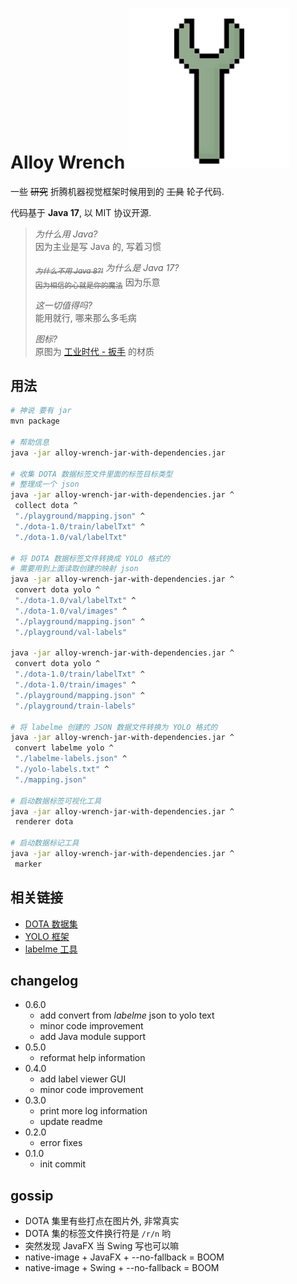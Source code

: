 # Alloy Wrench ![wrench](wrench.svg)

一些 ~~研究~~ 折腾机器视觉框架时候用到的 ~~工具~~ 轮子代码.

代码基于 **Java 17**, 以 MIT 协议开源.

> _为什么用 Java?_  
> 因为主业是写 Java 的, 写着习惯
> 
> _<del><sub>为什么不用 Java 8?!</sub></del> 为什么是 Java 17?_  
> <del><sub>因为相信的心就是你的魔法</sub></del> 因为乐意
>
> _这一切值得吗?_  
> 能用就行, 哪来那么多毛病
> 
> _图标?_  
> 原图为 [工业时代 - 扳手](https://wiki.industrial-craft.net/index.php?title=Wrench) 的材质

## 用法

```bash
# 神说 要有 jar
mvn package

# 帮助信息
java -jar alloy-wrench-jar-with-dependencies.jar

# 收集 DOTA 数据标签文件里面的标签目标类型
# 整理成一个 json
java -jar alloy-wrench-jar-with-dependencies.jar ^
 collect dota ^
 "./playground/mapping.json" ^
 "./dota-1.0/train/labelTxt" ^
 "./dota-1.0/val/labelTxt"

# 将 DOTA 数据标签文件转换成 YOLO 格式的
# 需要用到上面读取创建的映射 json
java -jar alloy-wrench-jar-with-dependencies.jar ^
 convert dota yolo ^ 
 "./dota-1.0/val/labelTxt" ^
 "./dota-1.0/val/images" ^
 "./playground/mapping.json" ^
 "./playground/val-labels"

java -jar alloy-wrench-jar-with-dependencies.jar ^
 convert dota yolo ^
 "./dota-1.0/train/labelTxt" ^
 "./dota-1.0/train/images" ^
 "./playground/mapping.json" ^
 "./playground/train-labels"

# 将 labelme 创建的 JSON 数据文件转换为 YOLO 格式的
java -jar alloy-wrench-jar-with-dependencies.jar ^
 convert labelme yolo ^
 "./labelme-labels.json" ^
 "./yolo-labels.txt" ^
 "./mapping.json"

# 启动数据标签可视化工具
java -jar alloy-wrench-jar-with-dependencies.jar ^
 renderer dota

# 启动数据标记工具
java -jar alloy-wrench-jar-with-dependencies.jar ^
 marker
```

## 相关链接

* [DOTA 数据集](https://captain-whu.github.io/DOTA/index.html)
* [YOLO 框架](https://github.com/ultralytics/yolov5)
* [labelme 工具](https://github.com/wkentaro/labelme)

## changelog

* 0.6.0
  * add convert from _labelme_ json to yolo text
  * minor code improvement
  * add Java module support
* 0.5.0
  * reformat help information
* 0.4.0
  * add label viewer GUI
  * minor code improvement
* 0.3.0
  * print more log information
  * update readme
* 0.2.0
  * error fixes
* 0.1.0
  * init commit

## gossip

* DOTA 集里有些打点在图片外, 非常真实
* DOTA 集的标签文件换行符是 `/r/n` 哟
* 突然发现 JavaFX 当 Swing 写也可以嘛
* native-image + JavaFX + --no-fallback = BOOM
* native-image + Swing + --no-fallback = BOOM
